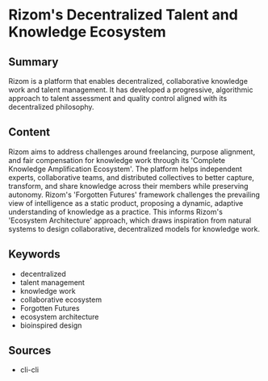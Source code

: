 # Rizom's Decentralized Talent and Knowledge Ecosystem

## Summary
Rizom is a platform that enables decentralized, collaborative knowledge work and talent management. It has developed a progressive, algorithmic approach to talent assessment and quality control aligned with its decentralized philosophy.

## Content
Rizom aims to address challenges around freelancing, purpose alignment, and fair compensation for knowledge work through its 'Complete Knowledge Amplification Ecosystem'. The platform helps independent experts, collaborative teams, and distributed collectives to better capture, transform, and share knowledge across their members while preserving autonomy. Rizom's 'Forgotten Futures' framework challenges the prevailing view of intelligence as a static product, proposing a dynamic, adaptive understanding of knowledge as a practice. This informs Rizom's 'Ecosystem Architecture' approach, which draws inspiration from natural systems to design collaborative, decentralized models for knowledge work.

## Keywords

- decentralized
- talent management
- knowledge work
- collaborative ecosystem
- Forgotten Futures
- ecosystem architecture
- bioinspired design

## Sources

- cli-cli
